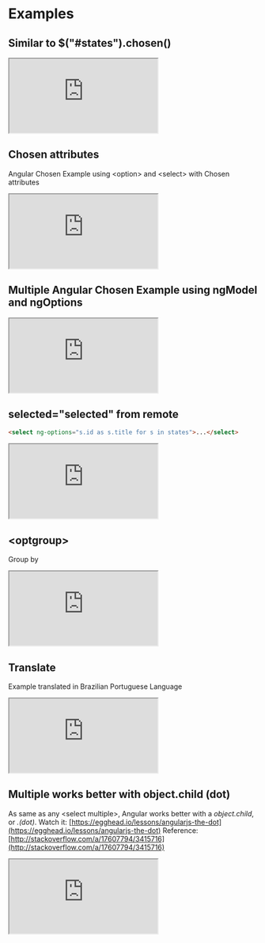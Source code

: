 # Examples

## Similar to $("#states").chosen()

<iframe class="preview" src="http://embed.plnkr.co/fawiXh/" allowfullscreen></iframe>

## Chosen attributes

Angular Chosen Example using &lt;option&gt; and &lt;select&gt; with Chosen attributes

<iframe class="preview" src="http://embed.plnkr.co/a3oBYM/" allowfullscreen></iframe>

## Multiple Angular Chosen Example using ngModel and ngOptions

<iframe class="preview" src="http://embed.plnkr.co/1U8KCH/" allowfullscreen></iframe>

## selected="selected" from remote

```html
<select ng-options="s.id as s.title for s in states">...</select>
```

<iframe class="preview preview-big" src="http://embed.plnkr.co/cQEB5T/" allowfullscreen></iframe>

## &lt;optgroup&gt;

Group by

<iframe class="preview preview-big" src="http://embed.plnkr.co/j0yIif/" allowfullscreen></iframe>

## Translate

Example translated in Brazilian Portuguese Language

<iframe class="preview" src="http://embed.plnkr.co/P3bWW2/" allowfullscreen></iframe>

## Multiple works better with object.child (dot)

As same as any &lt;select multiple&gt;, Angular works better with a *object.child*, or *.(dot)*.
Watch it: [https://egghead.io/lessons/angularjs-the-dot](https://egghead.io/lessons/angularjs-the-dot)
Reference: [http://stackoverflow.com/a/17607794/3415716](http://stackoverflow.com/a/17607794/3415716)

<iframe class="preview" src="http://embed.plnkr.co/4dpqKG/" allowfullscreen></iframe>